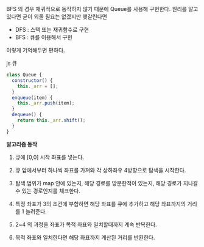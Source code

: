 BFS 의 경우 재귀적으로 동작하지 않기 때문에 Queue를 사용해 구현한다. 원리를 알고 있다면 굳이 외울 필요는 없겠지만 햇갈린다면

- DFS : 스택 또는 재귀함수로 구현
- BFS : 큐를 이용해서 구현

이렇게 기억해두면 편하다.

 

js  큐 



```js
class Queue {
  constructor() {
    this._arr = [];
  }
  enqueue(item) {
    this._arr.push(item);
  }
  dequeue() {
    return this._arr.shift();
  }
}
```

**알고리즘 동작**

1. 큐에 [0,0] 시작 좌표를 넣는다.

2. 큐 앞에서부터 하나씩 좌표를 가져와 각 상하좌우 4방향으로 탐색을 시작한다.

3. 탐색 범위가 map 안에 있는지, 해당 경로를 방문한적이 있는지, 해당 경로가 지나갈 수 있는 경로인지를 체크한다.

4. 특정 좌표가 3의 조건에 부합하면 해당 좌표를 큐에 추가하고 해당 좌표까지의 거리를 1 늘려준다.

5. 2~4 의 과정을 좌표가 목적 좌표와 일치할때까지 계속 반복한다.

6. 목적 좌표와 일치한다면 해당 좌표까지 계산된 거리를 반환한다.